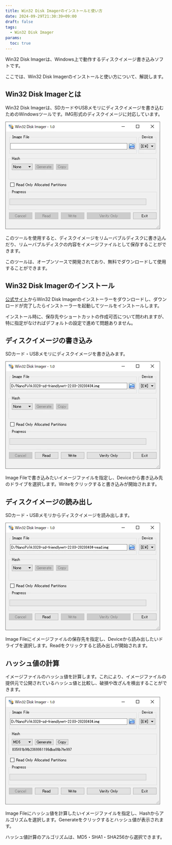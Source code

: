 ```yaml
---
title: Win32 Disk Imagerのインストールと使い方
date: 2024-09-29T21:30:39+09:00
draft: false
tags:
  - Win32 Disk Imager
params:
  toc: true
---
```


Win32 Disk Imagerは、Windows上で動作するディスクイメージ書き込みソフトです。

ここでは、Win32 Disk Imagerのインストールと使い方について、解説します。

## Win32 Disk Imagerとは

Win32 Disk Imagerは、SDカードやUSBメモリにディスクイメージを書き込むためのWindowsツールです。IMG形式のディスクイメージに対応しています。

![Win32 Disk Imager](images/win32-disk-imager.webp)

このツールを使用すると、ディスクイメージをリムーバブルディスクに書き込んだり、リムーバブルディスクの内容をイメージファイルとして保存することができます。

このツールは、オープンソースで開発されており、無料でダウンロードして使用することができます。

## Win32 Disk Imagerのインストール

[公式サイト](https://sourceforge.net/projects/win32diskimager/)からWin32 Disk Imagerのインストーラーをダウンロードし、ダウンロードが完了したらインストーラーを起動してツールをインストールします。

インストール時に、保存先やショートカットの作成可否について問われますが、特に指定がなければデフォルトの設定で進めて問題ありません。

## ディスクイメージの書き込み

SDカード・USBメモリにディスクイメージを書き込みます。

![Win32 Disk Imager](images/win32-disk-imager-write.webp)

Image Fileで書き込みたいイメージファイルを指定し、Deviceから書き込み先のドライブを選択します。Writeをクリックすると書き込みが開始されます。

## ディスクイメージの読み出し

SDカード・USBメモリからディスクイメージを読み出します。

![Win32 Disk Imager](images/win32-disk-imager-read.webp)

Image Fileにイメージファイルの保存先を指定し、Deviceから読み出したいドライブを選択します。Readをクリックすると読み出しが開始されます。

## ハッシュ値の計算

イメージファイルのハッシュ値を計算します。これにより、イメージファイルの提供元で公開されているハッシュ値と比較し、破損や改ざんを検出することができます。

![Win32 Disk Imager](images/win32-disk-imager-hash.webp)

Image Fileにハッシュ値を計算したいイメージファイルを指定し、Hashからアルゴリズムを選択します。Generateをクリックするとハッシュ値が表示されます。

ハッシュ値計算のアルゴリズムは、MD5・SHA1・SHA256から選択できます。
